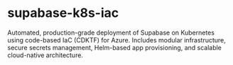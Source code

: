 # supabase-k8s-iac
Automated, production-grade deployment of Supabase on Kubernetes using code-based IaC (CDKTF) for Azure. Includes modular infrastructure, secure secrets management, Helm-based app provisioning, and scalable cloud-native architecture.
